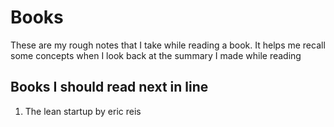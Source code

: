 # Books
These are my rough notes that I take while reading a book. It helps me recall some concepts when I look back at the summary I made while reading

## Books I should read next in line
1. The lean startup by eric reis